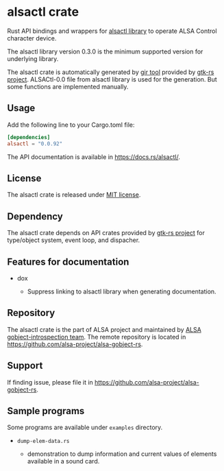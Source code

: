 # alsactl crate

Rust API bindings and wrappers for [alsactl library](https://github.com/alsa-project/alsa-gobject) to
operate ALSA Control character device.

The alsactl library version 0.3.0 is the minimum supported version for underlying library.

The alsactl crate is automatically generated by [gir tool](https://gtk-rs.org/gir/book/) provided
by [gtk-rs project](https://gtk-rs.org/). ALSACtl-0.0 file from alsactl library is used for the
generation. But some functions are implemented manually.

## Usage

Add the following line to your Cargo.toml file:

```toml
[dependencies]
alsactl = "0.0.92"
```

The API documentation is available in <https://docs.rs/alsactl/>.

## License

The alsactl crate is released under [MIT license](https://spdx.org/licenses/MIT.html).

## Dependency

The alsactl crate depends on API crates provided by [gtk-rs project](https://gtk-rs.org/) for
type/object system, event loop, and dispacher.

## Features for documentation

* dox

   * Suppress linking to alsactl library when generating documentation.

## Repository

The alsactl crate is the part of ALSA project and maintained by
[ALSA gobject-introspection team](https://alsa-project.github.io/gobject-introspection-docs/).
The remote repository is located in <https://github.com/alsa-project/alsa-gobject-rs>.

## Support

If finding issue, please file it in <https://github.com/alsa-project/alsa-gobject-rs>.

## Sample programs
Some programs are available under `examples` directory.

* `dump-elem-data.rs`

    * demonstration to dump information and current values of elements available in a sound card.
